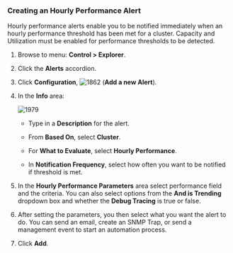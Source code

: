 ### Creating an Hourly Performance Alert

Hourly performance alerts enable you to be notified immediately when an
hourly performance threshold has been met for a cluster. Capacity and
Utilization must be enabled for performance thresholds to be detected.

1.  Browse to menu: **Control > Explorer**.

2.  Click the **Alerts** accordion.

3.  Click **Configuration**,
    ![1862](../images/1862.png) (**Add a new Alert**).

4.  In the **Info** area:

    ![1979](../images/1979.png)

      - Type in a **Description** for the alert.

      - From **Based On**, select **Cluster**.

      - For **What to Evaluate**, select **Hourly Performance**.

      - In **Notification Frequency**, select how often you want to be
        notified if threshold is met.

5.  In the **Hourly Performance Parameters** area select performance
    field and the criteria. You can also select options from the **And
    is Trending** dropdown box and whether the **Debug Tracing** is true
    or false.

6.  After setting the parameters, you then select what you want the
    alert to do. You can send an email, create an SNMP Trap, or send a
    management event to start an automation process.

7.  Click **Add**.
